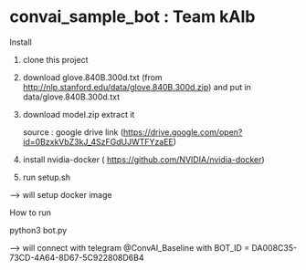 # convai_sample_bot : Team kAIb

Install 

1) clone this project
2) download glove.840B.300d.txt (from http://nlp.stanford.edu/data/glove.840B.300d.zip) and put in data/glove.840B.300d.txt
3) download model.zip extract it
    
    source : google drive link (https://drive.google.com/open?id=0BzxkVbZ3kJ_4SzFGdUJWTFYzaEE)

4) install nvidia-docker ( https://github.com/NVIDIA/nvidia-docker)

5) run setup.sh 

--> will setup docker image

How to run

python3 bot.py 

--> will connect with telegram @ConvAI_Baseline with BOT_ID = DA008C35-73CD-4A64-8D67-5C922808D6B4
